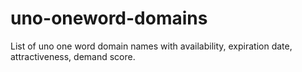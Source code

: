 # uno-oneword-domains
List of uno one word domain names with availability, expiration date, attractiveness, demand score.
